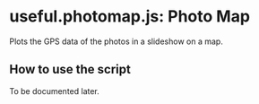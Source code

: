 # useful.photomap.js: Photo Map

Plots the GPS data of the photos in a slideshow on a map.

## How to use the script

To be documented later.
